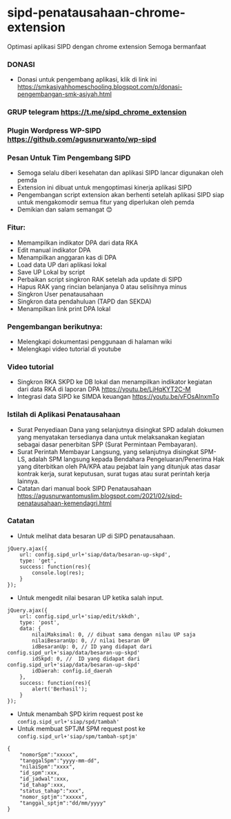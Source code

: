 # sipd-penatausahaan-chrome-extension
Optimasi aplikasi SIPD dengan chrome extension
Semoga bermanfaat

### DONASI
- Donasi untuk pengembang aplikasi, klik di link ini https://smkasiyahhomeschooling.blogspot.com/p/donasi-pengembangan-smk-asiyah.html

### GRUP telegram https://t.me/sipd_chrome_extension

### Plugin Wordpress WP-SIPD https://github.com/agusnurwanto/wp-sipd

### Pesan Untuk Tim Pengembang SIPD
- Semoga selalu diberi kesehatan dan aplikasi SIPD lancar digunakan oleh pemda
- Extension ini dibuat untuk mengoptimasi kinerja aplikasi SIPD
- Pengembangan script extension akan berhenti setelah aplikasi SIPD siap untuk mengakomodir semua fitur yang diperlukan oleh pemda
- Demikian dan salam semangat :blush:

### Fitur:
- Memampilkan indikator DPA dari data RKA
- Edit manual indikator DPA
- Menampilkan anggaran kas di DPA
- Load data UP dari aplikasi lokal
- Save UP Lokal by script
- Perbaikan script singkron RAK setelah ada update di SIPD
- Hapus RAK yang rincian belanjanya 0 atau selisihnya minus
- Singkron User penatausahaan
- Singkron data pendahuluan (TAPD dan SEKDA)
- Menampilkan link print DPA lokal

### Pengembangan berikutnya:
- Melengkapi dokumentasi penggunaan di halaman wiki
- Melengkapi video tutorial di youtube

### Video tutorial
- Singkron RKA SKPD ke DB lokal dan menampilkan indikator kegiatan dari data RKA di laporan DPA https://youtu.be/LjHqKYT2C-M
- Integrasi data SIPD ke SIMDA keuangan https://youtu.be/vFOsAlnxmTo

### Istilah di Aplikasi Penatausahaan
- Surat Penyediaan Dana yang selanjutnya disingkat SPD adalah dokumen yang menyatakan tersedianya dana untuk melaksanakan kegiatan sebagai dasar penerbitan SPP (Surat Permintaan Pembayaran).
- Surat Perintah Membayar Langsung, yang selanjutnya disingkat SPM-LS, adalah SPM langsung kepada Bendahara Pengeluaran/Penerima Hak yang diterbitkan oleh PA/KPA atau pejabat lain yang ditunjuk atas dasar kontrak kerja, surat keputusan, surat tugas atau surat perintah kerja lainnya.
- Catatan dari manual book SIPD Penatausahaan https://agusnurwantomuslim.blogspot.com/2021/02/sipd-penatausahaan-kemendagri.html

### Catatan
- Untuk melihat data besaran UP di SIPD penatausahaan.
```
jQuery.ajax({
	url: config.sipd_url+'siap/data/besaran-up-skpd',
	type: 'get',
	success: function(res){
		console.log(res);
	}
});
```
- Untuk mengedit nilai besaran UP ketika salah input.
```
jQuery.ajax({
	url: config.sipd_url+'siap/edit/skkdh',
	type: 'post',
	data: {
		nilaiMaksimal: 0, // dibuat sama dengan nilau UP saja
		nilaiBesaranUp: 0, // nilai besaran UP
		idBesaranUp: 0, // ID yang didapat dari config.sipd_url+'siap/data/besaran-up-skpd'
		idSkpd: 0, //  ID yang didapat dari config.sipd_url+'siap/data/besaran-up-skpd'
		idDaerah: config.id_daerah
	},
	success: function(res){
		alert('Berhasil');
	}
});
```
- Untuk menambah SPD kirim request post ke ```config.sipd_url+'siap/spd/tambah'```
- Untuk membuat SPTJM SPM request post ke ```config.sipd_url+'siap/spm/tambah-sptjm'```
```
{
	"nomorSpm":"xxxxx",
	"tanggalSpm":"yyyy-mm-dd",
	"nilaiSpm":"xxxx",
	"id_spm":xxx,
	"id_jadwal":xxx,
	"id_tahap":xxx,
	"status_tahap":"xxx",
	"nomor_sptjm":"xxxxx",
	"tanggal_sptjm":"dd/mm/yyyy"
}
```